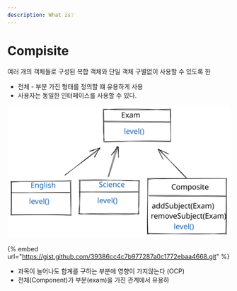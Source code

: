 ```yaml
---
description: What is❔
---
```


# Compisite

여러 개의 객체들로 구성된 복합 객체와 단일 객체 구별없이 사용할  수 있도록 한

* 전체 - 부분 가진 형태를 정의할 떄 유용하게 사용
* &#x20;사용자는 동일한 인터페이스를 사용할 수 있다.

<img src="../../.gitbook/assets/file.drawing.svg" alt="" class="gitbook-drawing">

{% embed url="https://gist.github.com/39386cc4c7b977287a0c1772ebaa4668.git" %}

* 과목이 늘어나도 합계를 구하는 부분에 영향이 가지않는다 (OCP)
* 전체(Component)가 부분(exam)을 가진 관계에서 유용하
